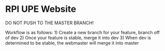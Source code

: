 RPI UPE Website
===============

DO NOT PUSH TO THE MASTER BRANCH!

Workflow is as follows:
    1) Create a new branch for your feature, branch off of dev
    2) Once your feature is stable, merge it into dev
    3) When dev is determined to be stable, the webmaster will merge it into master
